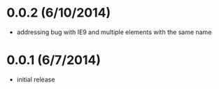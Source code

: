 
# 0.0.2 (6/10/2014)
 * addressing bug with IE9 and multiple elements with the same name

# 0.0.1 (6/7/2014)
 * initial release
